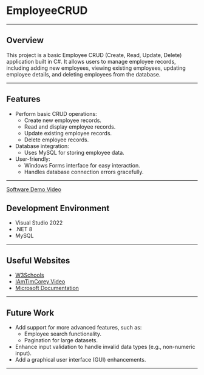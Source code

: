 # EmployeeCRUD

---

## Overview

This project is a basic Employee CRUD (Create, Read, Update, Delete) application built in C#. It allows users to manage employee records, including adding new employees, viewing existing employees, updating employee details, and deleting employees from the database.

---

## Features

- Perform basic CRUD operations:
  - Create new employee records.
  - Read and display employee records.
  - Update existing employee records.
  - Delete employee records.
- Database integration:
  - Uses MySQL for storing employee data.
- User-friendly:
  - Windows Forms interface for easy interaction.
  - Handles database connection errors gracefully.

---

[Software Demo Video](https://www.youtube.com/watch?v=G0y8v38Zitk)

## Development Environment

- Visual Studio 2022
- .NET 8
- MySQL

---

## Useful Websites

- [W3Schools](https://www.w3schools.com/cs/index.php)
- [IAmTimCorey Video](https://www.youtube.com/watch?v=0zLZQesgV5o)
- [Microsoft Documentation](https://learn.microsoft.com/en-us/dotnet/desktop/winforms/?view=netdesktop-9.0)

---

## Future Work

- Add support for more advanced features, such as:
  - Employee search functionality.
  - Pagination for large datasets.
- Enhance input validation to handle invalid data types (e.g., non-numeric input).
- Add a graphical user interface (GUI) enhancements.

---
